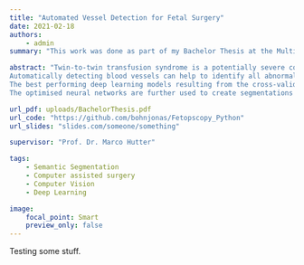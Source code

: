 ```yaml
---
title: "Automated Vessel Detection for Fetal Surgery"
date: 2021-02-18
authors:
    - admin
summary: "This work was done as part of my Bachelor Thesis at the Multi-Scale Robotics Lab at ETH Zurich, where I developed a deep learning model for automated vessel detection in fetoscopic videos."

abstract: "Twin-to-twin transfusion syndrome is a potentially severe condition in pregnancies, where twins share a single placenta. The most promising treatment is fetoscopic laser coagulation, where the clinician localises and ablates abnormal vessels to balance the blood flow between the twin fetuses again. The surgical procedure is particularly challenging due to poor visibility, challenging lighting conditions, a limited field of view of the fetoscopic camera and low overall image quality.
Automatically detecting blood vessels can help to identify all abnormalities, which facilitates the surgery. A solution using deep-learning models that creates binary segmentation is proposed. The binary segmentation can be recombined with the fetoscopic video frames to enhance the surgeons view on the placental blood vessels directly. As part of this thesis, a new dataset of 270 fetoscopic video frames is created of data acquired from a human placenta in an ex vivo setting. The video frames were annotated by an undergraduate student and used to evaluate 26 different state-of-the-art segmentation networks through cross-validation.
The best performing deep learning models resulting from the cross-validations are optimised and qualitatively evaluated on a test set. The obtained architectures can produce segmentations with a high similarity to the ground-truth annotations even outperforming the annotations of the undergraduate student in some cases.
The optimised neural networks are further used to create segmentations on video sequences, where different modalities to enhance the view on the placental blood vessel are implemented."

url_pdf: uploads/BachelorThesis.pdf
url_code: "https://github.com/bohnjonas/Fetopscopy_Python"
url_slides: "slides.com/someone/something"

supervisor: "Prof. Dr. Marco Hutter"

tags: 
    - Semantic Segmentation
    - Computer assisted surgery
    - Computer Vision
    - Deep Learning

image:
    focal_point: Smart
    preview_only: false
---
```


Testing some stuff.